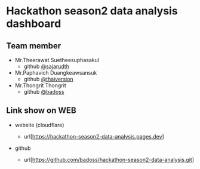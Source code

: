 # Hackathon season2 data analysis dashboard


## Team member

- Mr.Theerawat Suetheesuphasakul 
    - github [@sajarudth](https://github.com/sajarudth)
- Mr.Paphavich Duangkeawsansuk
    - github [@thaiversion](https://github.com/thaiversion)
- Mr.Thongrit Thongrit
    - github [@badoss](https://github.com/badoss)

## Link show on WEB

- website (cloudflare)
    - url[https://hackathon-season2-data-analysis.pages.dev]

- github
    - url[https://github.com/badoss/hackathon-season2-data-analysis.git]

